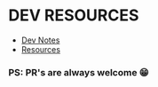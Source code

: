 # DEV RESOURCES

- <a href="notes.md">Dev Notes</a>
- <a href="resources.md">Resources</a>

### PS: PR's are always welcome 😁
